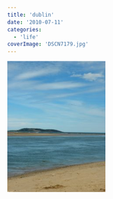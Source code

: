```yaml
---
title: 'dublin'
date: '2010-07-11'
categories:
  - 'life'
coverImage: 'DSCN7179.jpg'
---
```


[![](images/DSCN7179-225x300.jpg)](https://blog.kaleighscruggs.com/wp-content/uploads/2010/07/DSCN7179.jpg)
